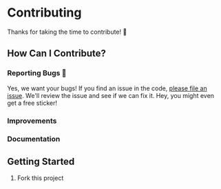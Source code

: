 # Contributing

Thanks for taking the time to contribute!  :tada:

## How Can I Contribute?

### Reporting Bugs :bug:
Yes, we want your bugs!  If you find an issue in the code, [please file an issue](https://github.com/treefortmusicfest/treefort/issues/new).  We'll review the issue and see if we can fix
it. Hey, you might even get a free sticker!

### Improvements

### Documentation

## Getting Started

1. Fork this project
